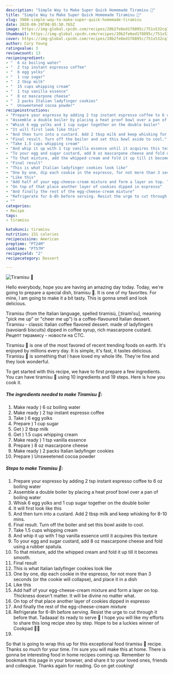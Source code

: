 ```yaml
---
description: "Simple Way to Make Super Quick Homemade Tiramisu 💖"
title: "Simple Way to Make Super Quick Homemade Tiramisu 💖"
slug: 3908-simple-way-to-make-super-quick-homemade-tiramisu
date: 2020-09-29T00:05:50.765Z
image: https://img-global.cpcdn.com/recipes/20b2fe6ed1f8895c/751x532cq70/tiramisu-💖-recipe-main-photo.jpg
thumbnail: https://img-global.cpcdn.com/recipes/20b2fe6ed1f8895c/751x532cq70/tiramisu-💖-recipe-main-photo.jpg
cover: https://img-global.cpcdn.com/recipes/20b2fe6ed1f8895c/751x532cq70/tiramisu-💖-recipe-main-photo.jpg
author: Cory Young
ratingvalue: 3
reviewcount: 13
recipeingredient:
- "  6 oz boiling water"
- "  2 tsp instant espresso coffee"
- "  6 egg yolks"
- "  1 cup sugar"
- "  2 tbsp milk"
- "  15 cups whipping cream"
- "  1 tsp vanilla essence"
- "  8 oz mascarpone cheese"
- "  2 packs Italian ladyfinger cookies"
- "  Unsweetened cocoa powder"
recipeinstructions:
- "Prepare your espresso by adding 2 tsp instant espresso coffee to 6 oz boiling water"
- "Assemble a double boiler by placing a heat proof bowl over a pan of boiling water"
- "Whisk 6 egg yolks and 1 cup sugar together on the double boiler"
- "It will first look like this"
- "And then turn into a custard. Add 2 tbsp milk and keep whisking for 8-10 mins."
- "Final result. Turn off the boiler and set this bowl aside to cool."
- "Take 1.5 cups whipping cream"
- "And whip it up with 1 tsp vanilla essence until it acquires this texture"
- "To your egg and sugar custard, add 8 oz mascarpone cheese and fold using a rubber spatula."
- "To that mixture, add the whipped cream and fold it up till it becomes smooth."
- "Final result"
- "This is what Italian ladyfinger cookies look like"
- "One by one, dip each cookie in the espresso, for not more than 3 seconds (or the cookie will collapse), and place it in a dish"
- "Like this"
- "Add half of your egg-cheese-cream mixture and form a layer on top. Thickness doesn&#39;t matter. It will be divine no matter what."
- "On top of that place another layer of cookies dipped in espresso"
- "And finally the rest of the egg-cheese-cream mixture"
- "Refrigerate for 6-8h before serving. Resist the urge to cut through it before that. Tadaaaa! its ready to serve 💖 I hope you will like my efforts to share this long recipe steo by step. Hope to be a luckies winner of Cookpad 🙈💕"
- ""
categories:
- Recipe
tags:
- tiramisu

katakunci: tiramisu 
nutrition: 151 calories
recipecuisine: American
preptime: "PT24M"
cooktime: "PT57M"
recipeyield: "2"
recipecategory: Dessert

---
```



![Tiramisu 💖](https://img-global.cpcdn.com/recipes/20b2fe6ed1f8895c/751x532cq70/tiramisu-💖-recipe-main-photo.jpg)

Hello everybody, hope you are having an amazing day today. Today, we're going to prepare a special dish, tiramisu 💖. It is one of my favorites. For mine, I am going to make it a bit tasty. This is gonna smell and look delicious.

Tiramisu (from the Italian language, spelled tiramisù, [ˌtiramiˈsu], meaning &#34;pick me up&#34; or &#34;cheer me up&#34;) is a coffee-flavoured Italian dessert. Tiramisu - classic Italian coffee flavored dessert. made of ladyfingers (savoiardi biscuits) dipped in coffee syrup, rich mascarpone custard. Рецепт тирамису - новости на СТС.

Tiramisu 💖 is one of the most favored of recent trending foods on earth. It's enjoyed by millions every day. It is simple, it's fast, it tastes delicious. Tiramisu 💖 is something that I have loved my whole life. They're fine and they look wonderful.


To get started with this recipe, we have to first prepare a few ingredients. You can have tiramisu 💖 using 10 ingredients and 19 steps. Here is how you cook it.

<!--inarticleads1-->

##### The ingredients needed to make Tiramisu 💖:

1. Make ready  ) 6 oz boiling water
1. Make ready  ) 2 tsp instant espresso coffee
1. Take  ) 6 egg yolks
1. Prepare  ) 1 cup sugar
1. Get  ) 2 tbsp milk
1. Get  ) 1.5 cups whipping cream
1. Make ready  ) 1 tsp vanilla essence
1. Prepare  ) 8 oz mascarpone cheese
1. Make ready  ) 2 packs Italian ladyfinger cookies
1. Prepare  ) Unsweetened cocoa powder




<!--inarticleads2-->

##### Steps to make Tiramisu 💖:

1. Prepare your espresso by adding 2 tsp instant espresso coffee to 6 oz boiling water
1. Assemble a double boiler by placing a heat proof bowl over a pan of boiling water
1. Whisk 6 egg yolks and 1 cup sugar together on the double boiler
1. It will first look like this
1. And then turn into a custard. Add 2 tbsp milk and keep whisking for 8-10 mins.
1. Final result. Turn off the boiler and set this bowl aside to cool.
1. Take 1.5 cups whipping cream
1. And whip it up with 1 tsp vanilla essence until it acquires this texture
1. To your egg and sugar custard, add 8 oz mascarpone cheese and fold using a rubber spatula.
1. To that mixture, add the whipped cream and fold it up till it becomes smooth.
1. Final result
1. This is what Italian ladyfinger cookies look like
1. One by one, dip each cookie in the espresso, for not more than 3 seconds (or the cookie will collapse), and place it in a dish
1. Like this
1. Add half of your egg-cheese-cream mixture and form a layer on top. Thickness doesn&#39;t matter. It will be divine no matter what.
1. On top of that place another layer of cookies dipped in espresso
1. And finally the rest of the egg-cheese-cream mixture
1. Refrigerate for 6-8h before serving. Resist the urge to cut through it before that. Tadaaaa! its ready to serve 💖 I hope you will like my efforts to share this long recipe steo by step. Hope to be a luckies winner of Cookpad 🙈💕
1. 




So that is going to wrap this up for this exceptional food tiramisu 💖 recipe. Thanks so much for your time. I'm sure you will make this at home. There is gonna be interesting food in home recipes coming up. Remember to bookmark this page in your browser, and share it to your loved ones, friends and colleague. Thanks again for reading. Go on get cooking!
